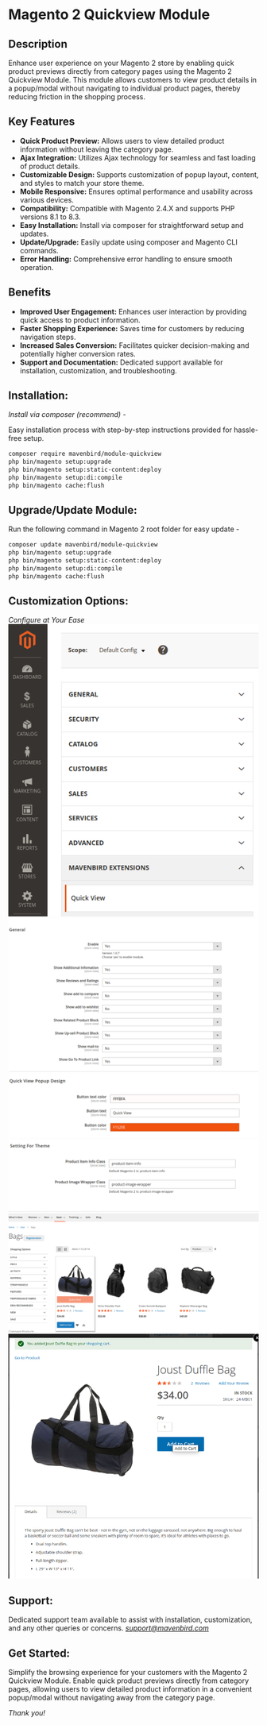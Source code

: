 # Magento 2 Quickview Module

## Description
Enhance user experience on your Magento 2 store by enabling quick product previews directly from category pages using the Magento 2 Quickview Module. This module allows customers to view product details in a popup/modal without navigating to individual product pages, thereby reducing friction in the shopping process.

## Key Features

- **Quick Product Preview:** Allows users to view detailed product information without leaving the category page.
- **Ajax Integration:** Utilizes Ajax technology for seamless and fast loading of product details.
- **Customizable Design:** Supports customization of popup layout, content, and styles to match your store theme.
- **Mobile Responsive:** Ensures optimal performance and usability across various devices.
- **Compatibility:** Compatible with Magento 2.4.X and supports PHP versions 8.1 to 8.3.
- **Easy Installation:** Install via composer for straightforward setup and updates.
- **Update/Upgrade:** Easily update using composer and Magento CLI commands.
- **Error Handling:** Comprehensive error handling to ensure smooth operation.

## Benefits

- **Improved User Engagement:** Enhances user interaction by providing quick access to product information.
- **Faster Shopping Experience:** Saves time for customers by reducing navigation steps.
- **Increased Sales Conversion:** Facilitates quicker decision-making and potentially higher conversion rates.
- **Support and Documentation:** Dedicated support available for installation, customization, and troubleshooting.

## Installation:
*Install via composer (recommend)* - 

Easy installation process with step-by-step instructions provided for hassle-free setup.
~~~~~~~~~~~~~~~~~~~~~
composer require mavenbird/module-quickview 
php bin/magento setup:upgrade
php bin/magento setup:static-content:deploy
php bin/magento setup:di:compile
php bin/magento cache:flush
~~~~~~~~~~~~~~~~~~~~~   

## Upgrade/Update Module:
Run the following command in Magento 2 root folder for easy update -
~~~~~~~~~~~~~~~~~~~~~
composer update mavenbird/module-quickview
php bin/magento setup:upgrade
php bin/magento setup:static-content:deploy
php bin/magento setup:di:compile
php bin/magento cache:flush
~~~~~~~~~~~~~~~~~~~~~

## Customization Options:

*Configure at Your Ease*
![img1](./doc/images/1.png)
![img2](./doc/images/2.png)
![img3](./doc/images/3.png)
![img4](./doc/images/4.png)
![img5](./doc/images/5.png)
![img6](./doc/images/6.png)

## Support:
Dedicated support team available to assist with installation, customization, and any other queries or concerns.
*[support@mavenbird.com](mailto:support@mavenbird.com)* 

## Get Started:
Simplify the browsing experience for your customers with the Magento 2 Quickview Module. Enable quick product previews directly from category pages, allowing users to view detailed product information in a convenient popup/modal without navigating away from the category page.

*Thank you!*
